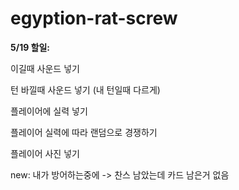 # egyption-rat-screw

**5/19 할일:**

이길때 사운드 넣기

턴 바낄때 사운드 넣기 (내 턴일때 다르게)

플레이어에 실력 넣기

플레이어 실력에 따라 랜덤으로 경쟁하기

플레이어 사진 넣기

new: 내가 방어하는중에 -> 찬스 남았는데 카드 남은거 없음